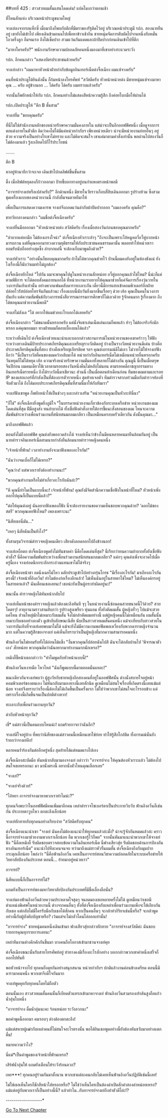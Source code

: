 ##บทที่ 425 : สาวสวยผมสั้นแสนโดดเด่น!
แปดโมงกว่าตอนเช้า

ที่ไหนสักแห่ง บริเวณหน้าประตูขนาดใหญ่

จางเย่ลงจากรถแท็กซี่ เมื่อมาถึงก็พบกับตึกที่มีตราของรัฐติดไว้อยู่ บริเวณหน้าประตูมี รปภ. สองนายยืนอยู่ เขายังไม่เข้าไป เพียงเดินข้ามถนนไปเพื่อหาข้าวเช้ากิน ชายหนุ่มจัดการตับผัดไปจานหนึ่งกับหมั่นโถวครึ่งลูก อิ่มจนเรอ ถึงได้เช็ดปาก สวมแว่นกันแดดและผ้าปิดปากก่อนเดินเข้าไปที่ตึก

"มาหาใครครับ?" พนักงานรักษาความปลอดภัยคนหนึ่งมองมาที่เขาอย่างระแวดระวัง

รปภ. อีกคนกล่าว "แสดงบัตรประชาชนด้วยครับ"

จางเย่กล่าว "ผมมาหาหัวหน้าฝ่ายกำกับข้อมูลอินเทอร์เน็ตต่งจื้อเฉียง ผมแซ่จางครับ"

คนที่หน้าประตูได้ยินดังนั้น ก็ก้มหน้าลงโทรศัพท์ "สวัสดีครับ หัวหน้าหน่วยต่ง มีชายหนุ่มแซ่จางมาหาคุณ ... ครับ อยู่ข้างนอก ... ได้ครับ ได้ครับ ผมทราบแล้วครับ"

จากนั้นก็พยักหน้าให้กับ รปภ. อีกคนอย่างไม่แสดงสีหน้าความรู้สึก ถึงค่อยโบกมือให้ผ่านได้

รปภ.เปิดประตูให้ "ตึก B ชั้นสาม"

จางเย่ยิ้ม "ขอบคุณครับ"

ที่นี่ไม่ใช่สำนักงานหลักของหน่วยรักษาความมั่นคงภายใน แต่น่าจะเป็นอีกออฟฟิศหนึ่ง เมื่อดูจากการตกแต่งภายในตัวตึก คิดว่าคงไม่ได้มีแค่หน่วยกำกับฯ เพียงหน่วยเดียว น่าจะมีหน่วยงานย่อยอื่นๆ อยู่ด้วย ความจริงเป็นอย่างไรเขาไม่ทราบ และไม่คิดจะสนใจ เขาแค่มาตามคำสั่งเท่านั้น พอผ่านไปสองวันก็ไม่ต้องมาแล้ว รู้ละเอียดไปก็ไร้ประโยชน์

…….

ตึก B

หาอยู่ห้านาทีกว่าจะเจอ เดินเข้าไปกดลิฟต์ขึ้นชั้นสาม

ติ๊ง เมื่อลิฟต์หยุดลงก็ก้าวออกมา ป้ายชี้บอกทางอยู่บนกำแพงตรงหน้าพอดี

"อาจารย์จางเย่หรือเปล่าครับ?" อีกด้านหนึ่ง มีชายในวัยราวเกือบสี่สิบเดินออกมา รูปร่างท้วม ซึ่งสวมชุดเครื่องแบบของหน่วยงานนี้ กำลังยิ้มจนตาหยีมาให้

เพื่อเป็นการแสดงความเคารพ จางเย่จึงถอดแว่นดำกับผ้าปิดปากออก "ผมเองครับ คุณคือ?"

ชายวัยกลางคนกล่าว "ผมชื่อต่งจื้อเฉียงครับ"

จางเย่ยื่นมือออกมา "หัวหน้าหน่วยต่ง สวัสดีครับ เรื่องเมื่อสองวันก่อนขอบคุณมากครับ"

"ลำบากแค่ยกมือ ไม่ต้องเกรงใจน่า" ต่งจื้อเฉียงหัวเราะฮ่าๆ "ถึงจะเป็นเพราะไอ้หนูหลวี่อวี้หู่บากหน้ามารบกวน แต่ที่คุณออกมาทวงความยุติธรรมให้กับประชาชนคนธรรมดานั้น พลอยทำให้หน่วยเรายอมรับนับถืออย่างสุดซึ้ง ลำบากแค่นี้ จะต้องเก็บมาพูดถึงด้วย?"

จางเย่หัวเราะ "อย่างนั้นก็ขอบคุณมากครับ ถ้าไม่ได้พวกคุณช่วยไว้ ป่านนี้ผมคงยังอยู่ในห้องขังแน่ ยังไงเรื่องนี้ก็นับว่าผมทำไม่ถูกต้อง"

ต่งจื้อเฉียงยักไหล่ "ไปกัน ผมจะพาคุณไปดูในหน่วยงานสักหน่อย อวี้หู่บอกคุณแล้วใช่ไหม? นี่น่ะก็แค่ตามพิธีการ จะได้ตอบสังคมภายนอกได้ ที่หน่วยงานเราอยากให้คุณมาช่วยก็แค่จัดการเรื่องวุ่นวายในวงการบันเทิงเท่านั้น อย่างพวกแฟนคลับดาราทะเลาะกัน เดี๋ยวนี้มีการแฮกเข้าคอมพิวเตอร์อีกฝ่าย ปล่อยไวรัสปล่อยโทรจันกันแล้วนะ เรื่องแบบนี้นับวันยิ่งมากขึ้นเรื่อยๆ ด้วย เฮ้อ คุณเป็นคนในวงการบันเทิง แต่ความสัมพันธ์กับวงการหนังสือวรรณกรรมการศึกษาก็ไม่เลวด้วย รู้จักคนมาก รู้เรื่องมาก ถึงได้ขอคุณมาช่วยงานนี่พอดี"

จางเย่ไม่ลังเล "ได้ อยากให้ผมช่วยอะไรบอกได้เลยครับ"

ต่งจื้อเฉียงกล่าว "ไม่ขนาดนั้นหรอกครับ แค่นั่งจิบชาเล่นเน็ตเล่นเกมก็พอแล้ว ฮ่าๆ ไม่ต้องจริงจังนักหรอก แค่คุณยอมมา ทางฝ่ายผมก็ตอบเบื้องบนได้แล้ว"

ระหว่างที่เดินไป ต่งจื้อเฉียงช่วยแนะนำและบอกกล่าวสถานการณ์ในหน่วยงานของเขาคร่าวๆ ให้ฟัง ระหว่างทางเดินมีป้ายประกาศเกียรติคุณและเหรียญรางวัลติดอยู่ บ้างเป็นรางวัลหน่วยงานดีเด่น บ้างคือประกาศเกียรติคุณชั้นที่สอง บ้างคือเหรียญเกียรติยศ ฯลฯ คุณต่งอารมณ์ดีไม่เลว ไม่วายโม้ให้จางเย่ฟังอีกว่า "นี่เป็นรางวัลที่คนของผมคว้ากลับมาได้ หน่วยกำกับอินเทอร์เน็ตไม่เหมือนหน่วยอื่นหรอกครับ วันหยุดก็ไม่ได้หยุด เฮ้อ ความจริงหน่วยรักษาความมั่นคงทั้งหลายก็ไม่ต่างกัน คุณดูนี่ นี่เป็นเมื่อตรุษจีนปีก่อน ผมคนเดียวใช้เวลาตามรอยสองวันหนึ่งคืนไม่หลับไม่นอน ตามรอยคดีอาชญากรรมทางอินเทอร์เน็ตรายหนึ่ง ถึงได้รางวัลนี้มาเชียวนะ ส่วนนี่ เป็นเมื่อตอนห้าเดือนก่อน ทีมของผมตามแกะรอย IP ของแฮกเกอร์ที่กำลังเป็นที่ต้องการตัวรายหนึ่ง สุดท้ายเจอตัว ทีมตำรวจสากลร่วมมือกับตำรวจท้องที่จับตัวมาได้ ถึงได้มอบประกาศเกียรติคุณชั้นที่สามนี้มาให้กับทีมเรา"

จางเย่ฟังเขาพูด ก็พยักหน้าให้เป็นช่วงๆ และกล่าวเสริม "หน่วยงานคุณเป็นหัวกะทินี่นา"

"ก็ใช่" ต่งจื้อเฉียงยิ่งพูดยิ่งภูมิใจ "ในบรรดาหน่วยงานเกี่ยวข้องกับระบบเครือข่าย หน่วยงานของผมโดดเด่นที่สุด ฝีมือสูงส่ง ทนลำบากได้ ทั้งเชื่อฟังคำสั่งภายใต้การชี้แนะสั่งสอนของผม ไหนจะความสัมพันธ์ระหว่างเพื่อนร่วมงานที่สนิทสนมกลมเกลียว เป็นเหมือนครอบครัวเดียวกัน ดังนั้นคุณมา..."

มาถึงออฟฟิศแล้ว

ตอนยังไม่ถึงออฟฟิศ คุณต่งยังพออวดอ้างได้ จางเย่เห็นว่าข้างในมีคนหลายคนมายืนล้อมกันอยู่ เป็นนายตำรวจอินเทอร์เน็ตสามนายกำลังยืนล้อมนายตำรวจหญิงคนหนึ่ง

"เจ้าหน้าที่ฟ่าน! เวลาทำงานยังจะมาฟังเพลงอะไรกัน!"

"ฉันว่างจนเบื่อก็ไม่ได้เหรอ?"

"คุณว่าง! แต่พวกเรายังต้องทำงานนะ!"

"พวกคุณทำงานหรือไม่ทำเกี่ยวอะไรกับฉันล่ะ?"

"หึ คุณนี่ทำไมเป็นแบบนี้นะ! เจ้าหน้าที่ฟ่าน! คุณยังมีจิตสำนึกความเชื่อฟังในหน้าที่ไหม? หัวหน้าเพิ่งออกไปคุณก็เป็นแบบนี้แล้ว?"

"ต่อให้คุณต่งอยู่ ฉันอยากฟังเพลงก็ฟัง นี่จะต้องรายงานขอความเห็นชอบพวกคุณด้วย? ‘ดอกไม้ของสตรี’ พวกคุณเคยฟังไหม? เพลงเพราะนะ"

"นิสัยเธอนี่มัน..."

"เหอๆ นิสัยฉันเป็นยังไง?"

ทั้งสามรุมวิจารณ์ตำรวจหญิงคนเดียว เสียงดังลอดออกไปถึงข้างนอก!

จางเย่เหงื่อตก ต่งจื้อเฉียงพูดยังไม่ทันขาดคำ นี่คือโดดเด่นที่สุด? นี่เรียกว่าทนความลำบากทั้งยังเชื่อฟังคำสั่ง? นี่คือความสัมพันธ์ระหว่างเพื่อนร่วมงานสนิทสนมกลมเกลียว? แค่กๆ คุณต่งเพิ่งจะอวดไปเมื่อครู่นี้เอง จางเย่อดนึกกระอักกระอ่วนแทนเขาไม่ได้จริงๆ

ต่งจื้อเฉียงหน้าชา อดนิ่งเฉยไม่ไหว ผลักประตูเข้าไปอย่างกรุ่นโกรธ "มีเรื่องอะไรกัน! มาเถียงอะไรกันตรงนี้! เจ้าหน้าที่อิงอวิ๋น! ทำไมต้องก่อเรื่องอีกแล้ว! ไม่เห็นฉันอยู่ในสายตาใช่ไหม? ไม่เห็นองค์กรอยู่ในสายตาแล้ว? ฉันเตือนเธอเลยนะ! เธอน่ะยังเป็นผู้กระทำผิดอยู่นะ!"

ขณะนั้น ตำรวจหญิงได้หันหน้ากลับไป

จางเย่เห็นหน้าของตำรวจหญิงแล้วต้องตะลึงทันที จุๆ ในหน่วยงานนี้ซ่อนคนสวยขนาดนี้ไว้ด้วย? สวยโคตรๆ! อายุอานามราวสามสิบกว่า รูปร่างสูงเพรียว หุ่นผอม ทั้งยังตัดผมสั้น ผู้หญิงทั่วๆ ไปแม้จะสวยแค่ไหน ส่วนใหญ่มักไม่เหมาะกับผมสั้น จึงไม่กล้าตัดผมอย่างนี้ แต่ผู้หญิงคนนี้ไม่เหมือนกัน ผมสั้นนั้นเหมาะกับเธออย่างลงตัว ดูเข้ากับลักษณะนิสัย นับเป็นสาวสวยผมสั้นคนหนึ่ง แม้จะเทียบกับสาวสวยในวงการบันเทิงที่จางเย่เคยพบมาไม่ได้ แม้จะยังไม่มีความงามพอฟัดพอเหวี่ยงกับพวกดาราหญิงจำนวนมาก แต่ในความรู้สึกของจางเย่ แค่เห็นก็ทราบว่าเป็นผู้หญิงที่มากความสามารถคนหนึ่ง

ฟ่านอิงอวิ๋นไม่ยอมรับทั้งไม้อ่อนไม้แข็ง "งั้นพวกคุณก็ปล่อยฉันไปสิ ฉันจะได้กลับบ้านไป ‘พิจารณาตัวเอง’ สักหน่อย พวกคุณคิดว่าฉันอยากมาทำงานมากนักเหรอ?"

เหมิงอี้ชี้หน้าเธอกล่าวว่า "ทำไมพูดกับหัวหน้าแบบนี้!"

ฟ่านอิงอวิ๋นหงายมือ ไหวไหล่ "ฉันก็พูดแบบนี้มาตลอดนั่นแหละ!"

ขณะเดียวกันจางเย่พบว่า ผู้สูงวัยกับชายหญิงอีกสองคนที่อยู่ในออฟฟิศนั้น ต่างนั่งสบายใจอยู่หน้าคอมพิวเตอร์ของตนเอง ไม่หันกลับมามองทางนี้เลยสักนิด ดูเหมือนไม่สนใจเรื่องที่เกิดตรงนี้เลยแม้แต่น้อย จางเย่จึงทราบว่าเรื่องนี้ต้องไม่ได้เกิดขึ้นเป็นครั้งแรก ไม่ใช่ว่าพวกเขาไม่สนใจอะไรรอบข้าง แต่เพราะเรื่องนี้เกิดขึ้นจนเป็นปกติต่างหาก!

ทะเลาะกับเพื่อนร่วมงานทุกวัน?

ด่ากับหัวหน้าทุกวัน?

เชี่* แม่สาวนี่เป็นคนแบบไหนน่ะ! แถมร้ายกาจกว่าฉันอีก?

จางเย่ดีใจอยู่บ้าง ที่พบว่านิสัยของแม่สาวคนนี้เหมือนเขาใช่ย่อย ทำให้รู้สึกใกล้ชิด ทั้งอารมณ์นั่นยังร้ายกว่าจางเย่อีก!

หลายคนร่ำร้องกันต่ออีกครู่หนึ่ง สุดท้ายได้แต่หมดแรงไปเอง

ต่งจื้อเฉียงสะบัดมือ หันหน้ากลับมามองจางเย่ กล่าวว่า "อาจารย์จาง ให้คุณต้องหัวเราะแล้ว ไม่ต้องไปสนใจเธอหรอกนะ มา มานั่งตรงนี้ อยากนั่งตัวไหนคุณเลือกเลย"

"จางเย่?"

"จางเย่จริงด้วย!"

"ไอ้หยา อาจารย์จางมาหาพวกเราทำไมน่ะ?"

ทุกคนจึงพบว่าในออฟฟิศมีคนเพิ่มมาอีกคน เหล่าตำรวจไซเบอร์ตาเป็นประกายวิบวับ ฟ่านอิงอวิ๋นก็เช่นกัน ประกายตาวูบไหว ตกตะลึงเล็กน้อย

จางเย่ทักทายกับทุกคนอย่างเรียบง่าย "สวัสดีครับทุกคน"

ต่งจื้อเฉียงแนะนำเขา "จางเย่ ฉันคงไม่ต้องแนะนำให้ทุกคนแล้วล่ะมั้ง? น่าจะรู้จักกันหมดแล้วล่ะ คราวนี้อาจารย์จางมาช่วยงานพวกเราเล็กน้อย อืม พวกเธอรู้ไว้ก็พอ" จากนั้นหันมาแนะนำพวกเขาให้จางเย่ฟัง "นี่คือเหมิงอี้ รับผิดชอบตรวจสอบข้อความในอินเทอร์เน็ต นี่ฟางเสียวสุ่ย รับผิดชอบด้านการป้องกันทางอินเทอร์เน็ต" แนะนำไปทีละคนจนจบ ทว่ามาถึงแม่สาวหัวรั้นผมสั้น ต่งจื้อเฉียงถึงกับมุมปากกระตุกเล็กน้อย โพล่งว่า "นี่คือฟ่านอิงอวิ๋น เคยเป็นอาจารย์สอนวิชาความปลอดภัยในระบบเครือข่ายให้วิทยาลัยป้องกันประเทศ ตอนนี้... ย้ายมาอยู่หน่วยเรา"

อาจารย์?

นิสัยแบบนี้ก็เป็นอาจารย์ได้?

แถมยังเป็นอาจารย์ของมหาวิทยาลัยป้องกันประเทศที่มีชื่อเลื่องลือนั่น?

จางเย่มองฟ่านอิงอวิ๋นด้วยความประหลาดใจสุดๆ จนอดมองเธอหลายครั้งไม่ได้ ดูเหมือนว่าเธอมีตำแหน่งพิเศษในหน่วยงานนี้ ต่างจากคนอื่นๆ ทั้งที่ต่งจื้อเฉียงกับเหล่าเพื่อนร่วมงานเพิ่งจะโต้เถียงกันกับเธอ แต่กลับไม่มีใครรับมือกับเธอได้สักคน หากเป็นคนอื่นๆ จะกล้าทำกิริยาเช่นนี้หรือ? จะกล้าพูดอย่างนี้กับผู้บังคับบัญชาหรือ? เว้นแต่จะไม่กลัวโดนไล่ออกเท่านั้น!

"อาจารย์จาง" ชายหนุ่มคนหนึ่งเดินเข้ามา
ฟางเสียวสุ่ยกล่าวทักทาย "อาจารย์จางสวัสดีค่ะ ฉันชอบรายการคุณทุกรายการเลยนะ"

เหล่าทีมงานต่างคึกคักกันขึ้นมา บางคนถือโอกาสเข้ามาชวนจางเย่คุย

ต่งจื้อเฉียงขณะนั้นรับสายโทรศัพท์อยู่ ท่าทางคงมีเรื่องอะไรสักอย่าง บอกกล่าวพวกเขาคำหนึ่งเสร็จก็ออกไปทันที

พอหัวหน้าจากไป ทุกคนยิ่งคุยกันอย่างสนุกสนาน หน่วยกำกับฯ ปกติแล้วงานค่อนข้างเครียด ตอนนี้มีดารามาคนหนึ่ง พวกเขาจึงดีใจกันมาก

จางเย่พูดคุยกับทุกคนโดยไม่ถือตัว

ตอนนั้นเอง สาวสวยผมสั้นคนนั้นก็เบียดตัวแทรกเข้ามาหาจางเย่ ฟ่านอิงอวิ๋นสวมรองเท้าส้นสูงถือแก้วน้ำอุ่นใบหนึ่ง

"อาจารย์จาง ดื่มน้ำอุ่นนะคะ ร้อนหน่อย ระวังลวกนะ"

พอคำพูดนี้ออกมา คนรอบๆ ต่างต้องตกตะลึง!

แม้แต่สหายผู้เฒ่ากับเหล่าคนที่ไม่สนใจอะไรตรงนั้น พอได้ยินเธอพูดอย่างนี้ยังต้องหันขวับมาอย่างแตกตื่น!

หมายความว่าไง?

นี่แม่*เป็นคำพูดของเจ้าหน้าที่ฟ่านเหรอ?

เสิร์ฟน้ำอุ่นให้ แถมยังเตือนให้ระวังร้อนลวก?

เหย***! ทุกคนอยู่ร่วมกันมาตั้งนาน พวกเขาแต่ละคนกลับไม่เคยเห็นฟ่านอิงอวิ๋นปฏิบัติเช่นนี้เลย!

ไม่ใช่เธอเห็นใครก็ชักสีหน้าใส่หรอกหรือ? ไม่ใช่ว่าเห็นใครเป็นต้องด่าเปิดสักคำสองคำหน่อยเหรอ? แม้แต่อยู่กับพวกเราก็เป็นอย่างนี้นี่? แล้วทำไม..กับอาจารย์จางเย่ถึงทำตัวดีงี้ล่ะ!?

*-*-*-*-*-*-*-*-*-*-*-*-*-*-*-*-*-*-*


[Go To Next Chapter]( ./26.md)